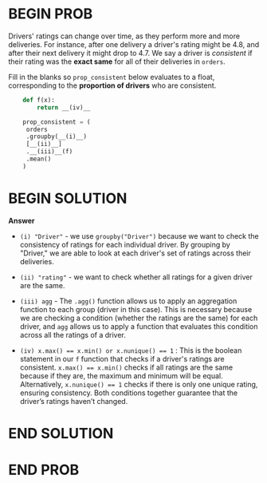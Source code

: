 # BEGIN PROB

Drivers' ratings can change over time, as they perform more and more
deliveries. For instance, after one delivery a driver's rating might be
4.8, and after their next delivery it might drop to 4.7. We say a driver
is *consistent* if their rating was the **exact same** for all of their
deliveries in `orders`.

Fill in the blanks so `prop_consistent` below evaluates to a float,
corresponding to the **proportion of drivers** who are consistent.

```python
    def f(x):
        return __(iv)__
```

```python
    prop_consistent = (
     orders
     .groupby(__(i)__)
     [__(ii)__]
     .__(iii)__(f)
     .mean()
    )
```

# BEGIN SOLUTION

**Answer**

- `(i) "Driver"` -  we use `groupby("Driver")` because we want to check the consistency of ratings for each individual driver. By grouping by "Driver," we are able to look at each driver's set of ratings across their deliveries.

- `(ii) "rating"` - we want to check whether all ratings for a given driver are the same. 

- `(iii) agg` -  The `.agg()` function allows us to apply an aggregation function to each group (driver in this case). This is necessary because we are checking a condition (whether the ratings are the same) for each driver, and `agg` allows us to apply a function that evaluates this condition across all the ratings of a driver.

- `(iv) x.max() == x.min() or x.nunique() == 1` : This is the boolean statement in our `f` function that checks if a driver's ratings are consistent. `x.max() == x.min()` checks if all ratings are the same because if they are, the maximum and minimum will be equal. Alternatively, `x.nunique() == 1` checks if there is only one unique rating, ensuring consistency. Both conditions together guarantee that the driver’s ratings haven’t changed.



# END SOLUTION

# END PROB